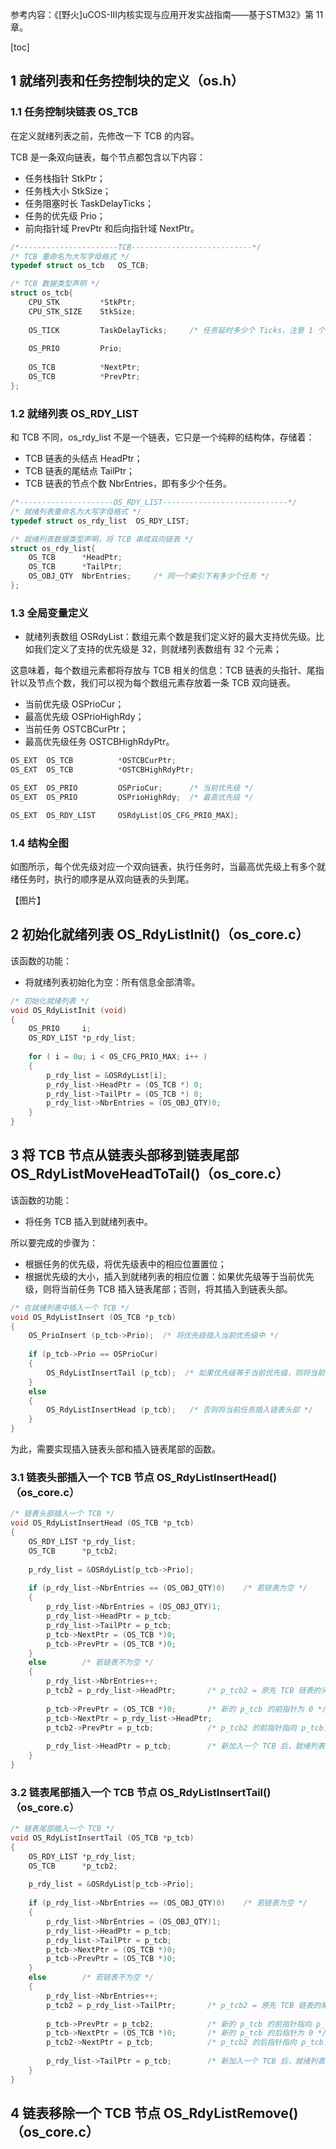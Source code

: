 参考内容：《[野火]uCOS-III内核实现与应用开发实战指南——基于STM32》第 11 章。

[toc]

## 1 就绪列表和任务控制块的定义（os.h）
### 1.1 任务控制块链表 OS_TCB

在定义就绪列表之前，先修改一下 TCB 的内容。

TCB 是一条双向链表，每个节点都包含以下内容：
- 任务栈指针 StkPtr；
- 任务栈大小 StkSize；
- 任务阻塞时长 TaskDelayTicks；
- 任务的优先级 Prio；
- 前向指针域 PrevPtr 和后向指针域 NextPtr。

```c
/*----------------------TCB---------------------------*/
/* TCB 重命名为大写字母格式 */
typedef struct os_tcb	OS_TCB;

/* TCB 数据类型声明 */
struct os_tcb{
	CPU_STK			*StkPtr;
	CPU_STK_SIZE	StkSize;
	
	OS_TICK			TaskDelayTicks;		/* 任务延时多少个 Ticks，注意 1 个 Ticks 为 10ms */
	
	OS_PRIO			Prio;
	
	OS_TCB			*NextPtr;
	OS_TCB			*PrevPtr;
};
```

### 1.2 就绪列表 OS_RDY_LIST

和 TCB 不同，os\_rdy\_list 不是一个链表，它只是一个纯粹的结构体，存储着：
- TCB 链表的头结点 HeadPtr；
- TCB 链表的尾结点 TailPtr；
- TCB 链表的节点个数 NbrEntries，即有多少个任务。

```c
/*---------------------OS_RDY_LIST----------------------------*/
/* 就绪列表重命名为大写字母格式 */
typedef struct os_rdy_list	OS_RDY_LIST;

/* 就绪列表数据类型声明，将 TCB 串成双向链表 */
struct os_rdy_list{
	OS_TCB		*HeadPtr;
	OS_TCB		*TailPtr;
	OS_OBJ_QTY	NbrEntries;		/* 同一个索引下有多少个任务 */
};
```

### 1.3 全局变量定义

- 就绪列表数组 OSRdyList：数组元素个数是我们定义好的最大支持优先级。比如我们定义了支持的优先级是 32，则就绪列表数组有 32 个元素；

这意味着，每个数组元素都将存放与 TCB 相关的信息：TCB 链表的头指针、尾指针以及节点个数，我们可以视为每个数组元素存放着一条 TCB 双向链表。

- 当前优先级 OSPrioCur；
- 最高优先级 OSPrioHighRdy；
- 当前任务 OSTCBCurPtr；
- 最高优先级任务 OSTCBHighRdyPtr。

```c
OS_EXT 	OS_TCB			*OSTCBCurPtr;
OS_EXT	OS_TCB			*OSTCBHighRdyPtr;

OS_EXT	OS_PRIO			OSPrioCur;		/* 当前优先级 */
OS_EXT	OS_PRIO			OSPrioHighRdy;	/* 最高优先级 */

OS_EXT	OS_RDY_LIST		OSRdyList[OS_CFG_PRIO_MAX];
```

### 1.4 结构全图

如图所示，每个优先级对应一个双向链表，执行任务时，当最高优先级上有多个就绪任务时，执行的顺序是从双向链表的头到尾。

【图片】

## 2 初始化就绪列表 OS_RdyListInit()（os_core.c）

该函数的功能：
- 将就绪列表初始化为空：所有信息全部清零。

```c
/* 初始化就绪列表 */
void OS_RdyListInit (void)
{
	OS_PRIO		i;
	OS_RDY_LIST	*p_rdy_list;
	
	for ( i = 0u; i < OS_CFG_PRIO_MAX; i++ )
	{
		p_rdy_list = &OSRdyList[i];
		p_rdy_list->HeadPtr = (OS_TCB *) 0;
		p_rdy_list->TailPtr = (OS_TCB *) 0;
		p_rdy_list->NbrEntries = (OS_OBJ_QTY)0;
	}
}
```

## 3 将 TCB 节点从链表头部移到链表尾部 OS_RdyListMoveHeadToTail()（os_core.c）

该函数的功能：
- 将任务 TCB 插入到就绪列表中。

所以要完成的步骤为：
- 根据任务的优先级，将优先级表中的相应位置置位；
- 根据优先级的大小，插入到就绪列表的相应位置：如果优先级等于当前优先级，则将当前任务 TCB 插入链表尾部；否则，将其插入到链表头部。

```c
/* 在就绪列表中插入一个 TCB */
void OS_RdyListInsert (OS_TCB *p_tcb)
{	
	OS_PrioInsert (p_tcb->Prio);  /* 将优先级插入当前优先级中 */
	
	if (p_tcb->Prio == OSPrioCur)
	{
		OS_RdyListInsertTail (p_tcb);  /* 如果优先级等于当前优先级，则将当前任务插入链表尾部 */
	}
	else
	{
		OS_RdyListInsertHead (p_tcb);	/* 否则将当前任务插入链表头部 */
	}
}
```

为此，需要实现插入链表头部和插入链表尾部的函数。

### 3.1 链表头部插入一个 TCB 节点 OS_RdyListInsertHead()（os_core.c）

```c
/* 链表头部插入一个 TCB */
void OS_RdyListInsertHead (OS_TCB *p_tcb)
{
	OS_RDY_LIST	*p_rdy_list;
	OS_TCB		*p_tcb2;
	
	p_rdy_list = &OSRdyList[p_tcb->Prio];
	
	if (p_rdy_list->NbrEntries == (OS_OBJ_QTY)0)	/* 若链表为空 */
	{
		p_rdy_list->NbrEntries = (OS_OBJ_QTY)1;
		p_rdy_list->HeadPtr = p_tcb;
		p_rdy_list->TailPtr = p_tcb;
		p_tcb->NextPtr = (OS_TCB *)0;
		p_tcb->PrevPtr = (OS_TCB *)0;
	}
	else		/* 若链表不为空 */
	{
		p_rdy_list->NbrEntries++;
		p_tcb2 = p_rdy_list->HeadPtr;		/* p_tcb2 = 原先 TCB 链表的头结点 */
		
		p_tcb->PrevPtr = (OS_TCB *)0;		/* 新的 p_tcb 的前指针为 0 */
		p_tcb->NextPtr = p_rdy_list->HeadPtr;
		p_tcb2->PrevPtr = p_tcb;			/* p_tcb2 的前指针指向 p_tcb，即新的 p_tcb 加入 TCB 链表中，成为新的头结点 */
		
		p_rdy_list->HeadPtr = p_tcb;		/* 新加入一个 TCB 后，就绪列表的 HeadPtr指向新的头结点 */
	}
}
```

### 3.2 链表尾部插入一个 TCB 节点 OS_RdyListInsertTail()（os_core.c）

```c
/* 链表尾部插入一个 TCB */
void OS_RdyListInsertTail (OS_TCB *p_tcb)
{
	OS_RDY_LIST	*p_rdy_list;
	OS_TCB		*p_tcb2;
	
	p_rdy_list = &OSRdyList[p_tcb->Prio];
	
	if (p_rdy_list->NbrEntries == (OS_OBJ_QTY)0)	/* 若链表为空 */
	{
		p_rdy_list->NbrEntries = (OS_OBJ_QTY)1;
		p_rdy_list->HeadPtr = p_tcb;
		p_rdy_list->TailPtr = p_tcb;
		p_tcb->NextPtr = (OS_TCB *)0;
		p_tcb->PrevPtr = (OS_TCB *)0;
	}
	else		/* 若链表不为空 */
	{
		p_rdy_list->NbrEntries++;
		p_tcb2 = p_rdy_list->TailPtr;		/* p_tcb2 = 原先 TCB 链表的尾结点 */
		
		p_tcb->PrevPtr = p_tcb2;			/* 新的 p_tcb 的前指针指向 p_tcb2 */
		p_tcb->NextPtr = (OS_TCB *)0;		/* 新的 p_tcb 的后指针为 0 */
		p_tcb2->NextPtr = p_tcb;			/* p_tcb2 的后指针指向 p_tcb，即新的 p_tcb 加入 TCB 链表中，成为新的尾结点 */
		
		p_rdy_list->TailPtr = p_tcb;		/* 新加入一个 TCB 后，就绪列表的 HeadPtr指向新的尾结点 */
	}
}
```

## 4 链表移除一个 TCB 节点 OS_RdyListRemove()（os_core.c）
